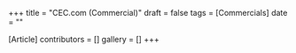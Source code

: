 +++
title = "CEC.com (Commercial)"
draft = false
tags = [Commercials]
date = ""

[Article]
contributors = []
gallery = []
+++